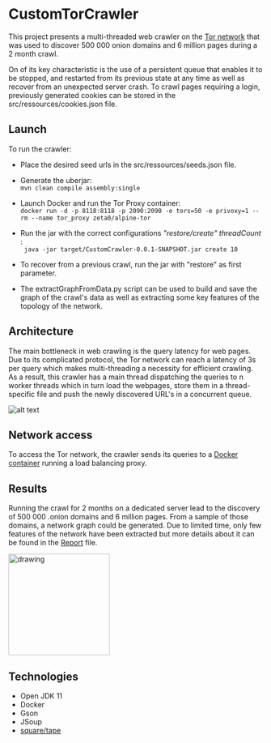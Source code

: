 # CustomTorCrawler
This project presents a multi-threaded web crawler on the [Tor network](https://www.torproject.org) that was used to discover 500 000 onion domains and 6 million pages during a 2 month crawl.

On of its key characteristic is the use of a persistent queue that enables it to be stopped, and restarted from its previous state at any time as well as recover from an unexpected server crash.
To crawl pages requiring a login, previously generated cookies can be stored in the src/ressources/cookies.json file.

## Launch 
To run the crawler:

- Place the desired seed urls in the src/ressources/seeds.json file.
- Generate the uberjar:\
``` mvn clean compile assembly:single ```
- Launch Docker and run the Tor Proxy container:\
``` docker run -d -p 8118:8118 -p 2090:2090 -e tors=50 -e privoxy=1 --rm --name tor_proxy zeta0/alpine-tor ```
- Run the jar with the correct configurations *"restore/create" threadCount* :\
``` java -jar target/CustomCrawler-0.0.1-SNAPSHOT.jar create 10``` 

- To recover from a previous crawl, run the jar with "restore" as first parameter.

- The extractGraphFromData.py script can be used to build and save the graph of the crawl's data as well as extracting some key features of the topology of the network.

## Architecture

The main bottleneck in web crawling is the query latency for web pages. Due to its complicated protocol, the Tor network can reach a latency of 3s per query which makes multi-threading a necessity for efficient crawling. As a result, this crawler has a main thread dispatching the queries to n worker threads which in turn load the webpages, store them in a thread-specific file and push the newly discovered URL's in a concurrent queue.
  
![alt text](images/CrawlerTopology.png)

## Network access

To access the Tor network, the crawler sends its queries to a [Docker container](https://hub.docker.com/r/zeta0/alpine-tor/) running a load balancing proxy.

## Results

Running the crawl for 2 months on a dedicated server lead to the discovery of 500 000 .onion domains and 6 million pages. From a sample of those domains, a network graph could be generated. Due to limited time, only few features of the network have been extracted but more details about it can be found in the [Report](BachelorReport/BachelorReport.pdf) file.  

<img src="images/Atlas2Topology.png" alt="drawing" width="200"/>

## Technologies 
- Open JDK 11
- Docker 
- Gson
- JSoup
- [square/tape](https://github.com/square/tape)
